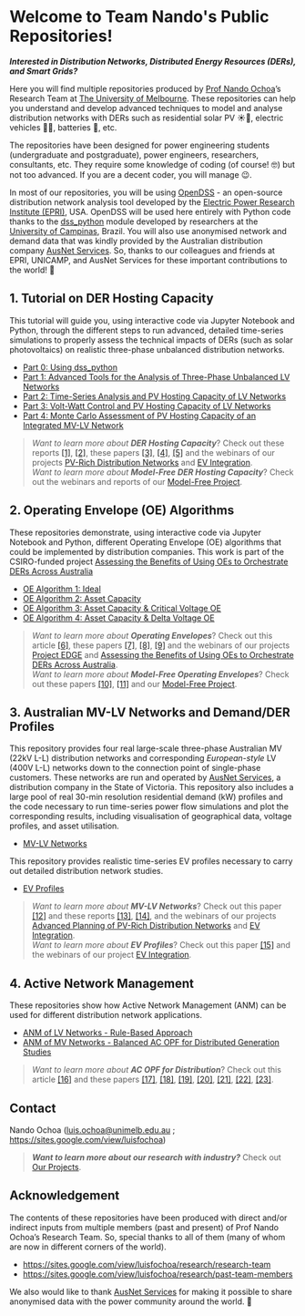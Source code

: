 # Welcome to Team Nando's Public Repositories!

***Interested in Distribution Networks, Distributed Energy Resources (DERs), and Smart Grids?***

Here you will find multiple repositories produced by [Prof Nando Ochoa](https://sites.google.com/view/luisfochoa)’s Research Team at [The University of Melbourne](https://electrical.eng.unimelb.edu.au/power-energy). These repositories can help you understand and develop advanced techniques to model and analyse distribution networks with DERs such as residential solar PV ☀️🏡, electric vehicles 🔌🚗, batteries 🔋, etc.

The repositories have been designed for power engineering students (undergraduate and postgraduate), power engineers, researchers, consultants, etc. They require some knowledge of coding (of course! 🤓) but not too advanced. If you are a decent coder, you will manage 😉.

In most of our repositories, you will be using [OpenDSS](https://www.epri.com/pages/sa/opendss) - an open-source distribution network analysis tool developed by the [Electric Power Research Institute (EPRI)](https://www.epri.com/), USA. OpenDSS will be used here entirely with Python code thanks to the [dss_python](https://github.com/dss-extensions/dss_python) module developed by researchers at the [University of Campinas](https://www.unicamp.br/unicamp/), Brazil. You will also use anonymised network and demand data that was kindly provided by the Australian distribution company [AusNet Services](https://www.ausnetservices.com.au/). So, thanks to our colleagues and friends at EPRI, UNICAMP, and AusNet Services for these important contributions to the world! 🙏

## 1. Tutorial on DER Hosting Capacity
This tutorial will guide you, using interactive code via Jupyter Notebook and Python, through the different steps to run advanced, detailed time-series simulations to properly assess the technical impacts of DERs (such as solar photovoltaics) on realistic three-phase unbalanced distribution networks.
- [Part 0: Using dss_python](https://github.com/Team-Nando/Tutorial-DERHostingCapacity-0-dss_python)
- [Part 1: Advanced Tools for the Analysis of Three-Phase Unbalanced LV Networks](https://github.com/Team-Nando/Tutorial-DERHostingCapacity-1-AdvancedTools_LV)
- [Part 2: Time-Series Analysis and PV Hosting Capacity of LV Networks](https://github.com/Team-Nando/Tutorial-DERHostingCapacity-2-TimeSeries_LV)
- [Part 3: Volt-Watt Control and PV Hosting Capacity of LV Networks](https://github.com/Team-Nando/Tutorial-DERHostingCapacity-3-VoltWatt_LV)
- [Part 4: Monte Carlo Assessment of PV Hosting Capacity of an Integrated MV-LV Network](https://github.com/Team-Nando/Tutorial-DERHostingCapacity-4-MonteCarlo_MV-LV)

> *Want to learn more about **DER Hosting Capacity***? Check out these reports [[1]](https://www.researchgate.net/publication/349312771_Deliverable_6_Consolidation_of_Findings_Final_Report), [[2]](https://www.researchgate.net/publication/360887067_Milestone_8_EV_Management_and_Time-of-Use_Tariff_Profiles), these papers [[3]](https://www.researchgate.net/publication/282539912_Probabilistic_impact_assessment_of_low_carbon_technologies_in_LV_distribution_systems), [[4]](https://www.researchgate.net/publication/362559464_Recommendations_for_the_Planning_of_PV-Rich_Distribution_Networks_An_Australian_Case_Study), [[5]](https://www.researchgate.net/publication/362243134_Assessing_the_EV_Hosting_Capacity_of_Australian_Urban_and_Rural_MV-LV_Networks) and the webinars of our projects [PV-Rich Distribution Networks](https://electrical.eng.unimelb.edu.au/power-energy/projects/project-edge) and [EV Integration](https://electrical.eng.unimelb.edu.au/power-energy/projects/ev-integration).<br>
> *Want to learn more about **Model-Free DER Hosting Capacity***? Check out the webinars and reports of our [Model-Free Project](https://electrical.eng.unimelb.edu.au/power-energy/projects/model-free-operating-envelopes).<br>

## 2. Operating Envelope (OE) Algorithms
These repositories demonstrate, using interactive code via Jupyter Notebook and Python, different Operating Envelope (OE) algorithms that could be implemented by distribution companies. This work is part of the CSIRO-funded project [Assessing the Benefits of Using OEs to Orchestrate DERs Across Australia](https://electrical.eng.unimelb.edu.au/power-energy/projects/assessing-the-benefits-of-OEs-across-Australia)
- [OE Algorithm 1: Ideal](https://github.com/Team-Nando/OE1-Ideal)
- [OE Algorithm 2: Asset Capacity](https://github.com/Team-Nando/OE2-Asset_Capacity)
- [OE Algorithm 3: Asset Capacity & Critical Voltage OE](https://github.com/Team-Nando/OE3-Asset_Capacity_Critical_V)
- [OE Algorithm 4: Asset Capacity & Delta Voltage OE](https://github.com/Team-Nando/OE4-Asset_Capacity_Delta_V)

> *Want to learn more about **Operating Envelopes***? Check out this article [[6]](https://www.nxtbook.com/nxtbooks/pes/powerenergy_070821/index.php#/p/52), these papers [[7]](https://www.researchgate.net/publication/351196031_Ensuring_Distribution_Network_Integrity_Using_Dynamic_Operating_Limits_for_Prosumers), [[8]](https://www.researchgate.net/publication/361412635_Using_OPF-Based_Operating_Envelopes_to_Facilitate_Residential_DER_Services), [[9]](https://www.researchgate.net/publication/371686444_Assessing_the_Pros_and_Cons_of_Different_Operating_Envelope_Implementations_Across_Australia) and the webinars of our projects [Project EDGE](https://electrical.eng.unimelb.edu.au/power-energy/projects/project-edge) and [Assessing the Benefits of Using OEs to Orchestrate DERs Across Australia](https://electrical.eng.unimelb.edu.au/power-energy/projects/assessing-the-benefits-of-OEs-across-Australia).<br>
> *Want to learn more about **Model-Free Operating Envelopes***? Check out these papers [[10]](https://www.researchgate.net/publication/366030346_Electrical_Model-Free_Voltage_Calculations_Using_Neural_Networks_and_Smart_Meter_Data), [[11]](https://www.researchgate.net/publication/373990780_From_Model-Driven_to_Model-Free_Comparisons_using_Real_Smart_Meter_Data_and_Real_Distribution_Network_from_Australia_Study) and our [Model-Free Project](https://electrical.eng.unimelb.edu.au/power-energy/projects/model-free-operating-envelopes).<br>

## 3. Australian MV-LV Networks and Demand/DER Profiles
This repository provides four real large-scale three-phase Australian MV (22kV L-L) distribution networks and corresponding _European-style_ LV (400V L-L) networks down to the connection point of single-phase customers. These networks are run and operated by [AusNet Services](https://www.ausnetservices.com.au/), a distribution company in the State of Victoria. This repository also includes a large pool of real 30-min resolution residential demand (kW) profiles and the code necessary to run time-series power flow simulations and plot the corresponding results, including visualisation of geographical data, voltage profiles, and asset utilisation.
- [MV-LV Networks](https://github.com/Team-Nando/MV-LV-Networks)

This repository provides realistic time-series EV profiles necessary to carry out detailed distribution network studies.
- [EV Profiles](https://github.com/Team-Nando/EV-Demand-Profiles)

> *Want to learn more about **MV-LV Networks***? Check out this paper [[12]](https://www.researchgate.net/publication/344346531_On_the_role_of_integrated_MV-LV_network_modelling_in_DER_studies) and these reports [[13]](https://www.researchgate.net/publication/334458042_Deliverable_1_HV-LV_modelling_of_selected_HV_feeders), [[14]](https://www.researchgate.net/publication/354907164_Milestone_6_Network_Modelling_and_EV_Impact_Assessment), and the webinars of our projects [Advanced Planning of PV-Rich Distribution Networks](https://electrical.eng.unimelb.edu.au/power-energy/projects/pv-rich-distribution-networks) and [EV Integration](https://electrical.eng.unimelb.edu.au/power-energy/projects/ev-integration).<br>
> *Want to learn more about **EV Profiles***? Check out this paper [[15]](https://www.researchgate.net/publication/360936789_Producing_Realistic_EV_Demand_Profiles_for_Distribution_Network_Studies) and the webinars of our project [EV Integration](https://electrical.eng.unimelb.edu.au/power-energy/projects/ev-integration).<br>

## 4. Active Network Management
These repositories show how Active Network Management (ANM) can be used for different distribution network applications.
- [ANM of LV Networks - Rule-Based Approach](https://github.com/Team-Nando/ANM-of-LV-Networks-Rule-Based-Approach)
- [ANM of MV Networks - Balanced AC OPF for Distributed Generation Studies](https://github.com/Team-Nando/Balanced-AC-OPF-for-DG-Studies)

> *Want to learn more about **AC OPF for Distribution***? Check out this article [[16]](https://www.nxtbook.com/nxtbooks/pes/powerenergy_010220/index.php#/p/62) and these papers [[17]](https://www.researchgate.net/publication/224082932_Network_distributed_generation_capacity_analysis_using_OPF_with_voltage_step_constraints), [[18]](https://www.researchgate.net/publication/313344969_AC_OPF_for_smart_distribution_networks_An_efficient_and_robust_quadratic_approach), [[19]](https://www.researchgate.net/publication/340239922_On_the_Fairness_of_PV_Curtailment_Schemes_in_Residential_Distribution_Networks), [[20]](https://www.researchgate.net/publication/348676876_On_the_Implementation_of_OPF-Based_Setpoints_for_Active_Distribution_Networks), [[21]](https://www.researchgate.net/publication/336361185_Implementable_Three-Phase_OPF_Formulations_for_MV-LV_Distribution_Networks_MILP_and_MIQCP), [[22]](https://www.researchgate.net/publication/361412635_Using_OPF-Based_Operating_Envelopes_to_Facilitate_Residential_DER_Services), [[23]](https://www.researchgate.net/publication/346220786_Exploring_the_Use_of_an_ADMM-Based_Three-Phase_AC_OPF_in_PV-Rich_MV-LV_Networks).<br>

## Contact
Nando Ochoa (luis.ochoa@unimelb.edu.au ; https://sites.google.com/view/luisfochoa)
> ***Want to learn more about our research with industry?*** Check out [Our Projects](https://electrical.eng.unimelb.edu.au/power-energy/projects).<br>

## Acknowledgement
The contents of these repositories have been produced with direct and/or indirect inputs from multiple members (past and present) of Prof Nando Ochoa’s Research Team. So, special thanks to all of them (many of whom are now in different corners of the world).<br>
* https://sites.google.com/view/luisfochoa/research/research-team
* https://sites.google.com/view/luisfochoa/research/past-team-members
  
We also would like to thank [AusNet Services](https://www.ausnetservices.com.au/) for making it possible to share anonymised data with the power community around the world. 🙏
<!--
🧙 Remember, you can do mighty things with the power of [Markdown](https://docs.github.com/github/writing-on-github/getting-started-with-writing-and-formatting-on-github/basic-writing-and-formatting-syntax)
-->
